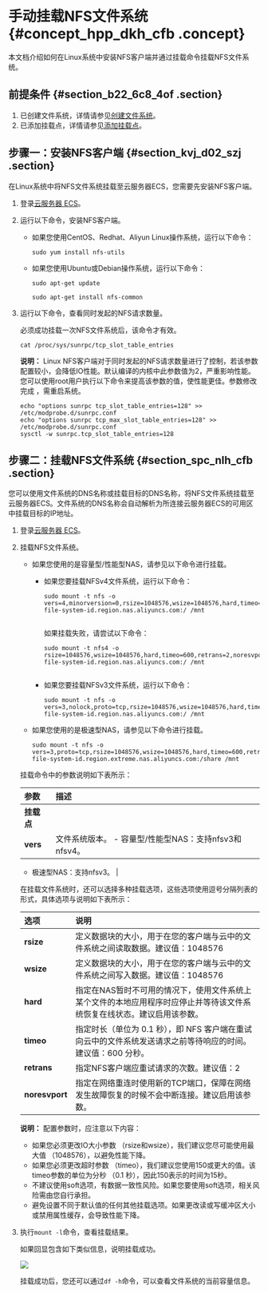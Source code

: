 # 手动挂载NFS文件系统 {#concept_hpp_dkh_cfb .concept}

本文档介绍如何在Linux系统中安装NFS客户端并通过挂载命令挂载NFS文件系统。

## 前提条件 {#section_b22_6c8_4of .section}

1.  已创建文件系统，详情请参见[创建文件系统](cn.zh-CN/用户指南/管理文件系统.md#section_5jo_0kj_jn5)。
2.  已添加挂载点，详情请参见[添加挂载点](cn.zh-CN/用户指南/管理挂载点.md#section_6xi_a3u_zkq)。

## 步骤一：安装NFS客户端 {#section_kvj_d02_szj .section}

在Linux系统中将NFS文件系统挂载至云服务器ECS，您需要先安装NFS客户端。

1.  登录[云服务器 ECS](https://ecs.console.aliyun.com/)。
2.  运行以下命令，安装NFS客户端。
    -   如果您使用CentOS、Redhat、Aliyun Linux操作系统，运行以下命令：

        ``` {#codeblock_hvf_5xm_593}
        sudo yum install nfs-utils
        ```

    -   如果您使用Ubuntu或Debian操作系统，运行以下命令：

        ``` {#codeblock_znv_ibv_dd4}
        sudo apt-get update
        ```

        ``` {#codeblock_pcb_rj6_uao}
        sudo apt-get install nfs-common
        ```

3.  运行以下命令，查看同时发起的NFS请求数量。

    必须成功挂载一次NFS文件系统后，该命令才有效。

    ``` {#codeblock_84q_ae9_tx7}
    cat /proc/sys/sunrpc/tcp_slot_table_entries
    ```

    **说明：** Linux NFS客户端对于同时发起的NFS请求数量进行了控制，若该参数配置较小，会降低IO性能。默认编译的内核中此参数值为2，严重影响性能。您可以使用root用户执行以下命令来提高该参数的值，使性能更佳。参数修改完成 ，需重启系统。

    ``` {#codeblock_fa9_y4k_jn7}
    echo "options sunrpc tcp_slot_table_entries=128" >> /etc/modprobe.d/sunrpc.conf
    echo "options sunrpc tcp_max_slot_table_entries=128" >>  /etc/modprobe.d/sunrpc.conf
    sysctl -w sunrpc.tcp_slot_table_entries=128
    ```


## 步骤二：挂载NFS文件系统 {#section_spc_nlh_cfb .section}

您可以使用文件系统的DNS名称或挂载目标的DNS名称，将NFS文件系统挂载至云服务器ECS。文件系统的DNS名称会自动解析为所连接云服务器ECS的可用区中挂载目标的IP地址。

1.  登录[云服务器 ECS](https://ecs.console.aliyun.com/)。
2.  挂载NFS文件系统。

    -   如果您使用的是容量型/性能型NAS，请参见以下命令进行挂载。
        -   如果您要挂载NFSv4文件系统，运行以下命令：

            ``` {#codeblock_r13_7ie_u65}
            sudo mount -t nfs -o vers=4,minorversion=0,rsize=1048576,wsize=1048576,hard,timeo=600,retrans=2,noresvport file-system-id.region.nas.aliyuncs.com:/ /mnt
            									
            ```

            如果挂载失败，请尝试以下命令：

            ``` {#codeblock_hq6_l9e_62j}
            sudo mount -t nfs4 -o rsize=1048576,wsize=1048576,hard,timeo=600,retrans=2,noresvport file-system-id.region.nas.aliyuncs.com:/ /mnt
            									
            ```

        -   如果您要挂载NFSv3文件系统，运行以下命令：

            ``` {#codeblock_2dp_8fn_rth}
            sudo mount -t nfs -o vers=3,nolock,proto=tcp,rsize=1048576,wsize=1048576,hard,timeo=600,retrans=2,noresvport file-system-id.region.nas.aliyuncs.com:/ /mnt
            ```

    -   如果您使用的是极速型NAS，请参见以下命令进行挂载。

        ``` {#codeblock_c1t_wx4_aik}
        sudo mount -t nfs -o vers=3,proto=tcp,rsize=1048576,wsize=1048576,hard,timeo=600,retrans=2,noresvport file-system-id.region.extreme.nas.aliyuncs.com:/share /mnt
        ```

    挂载命令中的参数说明如下表所示：

    |参数|描述|
    |:-|:-|
    |**挂载点**| |
    |**vers**|文件系统版本。     -   容量型/性能型NAS：支持nfsv3和nfsv4。
    -   极速型NAS：支持nfsv3。
 |

    在挂载文件系统时，还可以选择多种挂载选项，这些选项使用逗号分隔列表的形式，具体选项与说明如下表所示：

    |选项|说明|
    |:-|:-|
    |**rsize**|定义数据块的大小，用于在您的客户端与云中的文件系统之间读取数据。建议值：1048576|
    |**wsize**|定义数据块的大小，用于在您的客户端与云中的文件系统之间写入数据。建议值：1048576|
    |**hard**|指定在NAS暂时不可用的情况下，使用文件系统上某个文件的本地应用程序时应停止并等待该文件系统恢复在线状态。建议启用该参数。|
    |**timeo**|指定时长（单位为 0.1 秒），即 NFS 客户端在重试向云中的文件系统发送请求之前等待响应的时间。建议值：600 分秒。|
    |**retrans**|指定NFS客户端应重试请求的次数。建议值：2|
    |**noresvport**|指定在网络重连时使用新的TCP端口，保障在网络发生故障恢复的时候不会中断连接。建议启用该参数。|

    **说明：** 配置参数时，应注意以下内容：

    -   如果您必须更改IO大小参数 （rsize和wsize），我们建议您尽可能使用最大值 （1048576），以避免性能下降。
    -   如果您必须更改超时参数 （timeo），我们建议您使用150或更大的值。该timeo参数的单位为分秒 （0.1 秒），因此150表示的时间为15秒。
    -   不建议使用soft选项，有数据一致性风险。如果您要使用soft选项，相关风险需由您自行承担。
    -   避免设置不同于默认值的任何其他挂载选项。如果更改读或写缓冲区大小或禁用属性缓存，会导致性能下降。
3.  执行`mount -l`命令，查看挂载结果。

    如果回显包含如下类似信息，说明挂载成功。

    ![](http://static-aliyun-doc.oss-cn-hangzhou.aliyuncs.com/assets/img/21207/156264239949539_zh-CN.png)

    挂载成功后，您还可以通过`df -h`命令，可以查看文件系统的当前容量信息。


